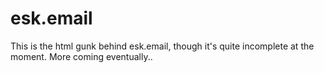 # esk.email

This is the html gunk behind esk.email, though it's quite incomplete at the
moment. More coming eventually..

